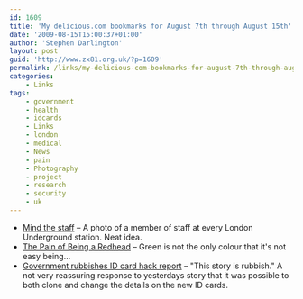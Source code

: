 ```yaml
---
id: 1609
title: 'My delicious.com bookmarks for August 7th through August 15th'
date: '2009-08-15T15:00:37+01:00'
author: 'Stephen Darlington'
layout: post
guid: 'http://www.zx81.org.uk/?p=1609'
permalink: /links/my-delicious-com-bookmarks-for-august-7th-through-august-15th.html
categories:
    - Links
tags:
    - government
    - health
    - idcards
    - Links
    - london
    - medical
    - News
    - pain
    - Photography
    - project
    - research
    - security
    - uk
---
```


- [Mind the staff](http://creativereview.co.uk/cr-blog/2009/august1/mind-the-staff) – A photo of a member of staff at every London Underground station. Neat idea.
- [The Pain of Being a Redhead](http://well.blogs.nytimes.com/2009/08/06/the-pain-of-being-a-redhead/) – Green is not the only colour that it's not easy being…
- [Government rubbishes ID card hack report](http://www.theregister.co.uk/2009/08/07/id_card_hacked/) – "This story is rubbish." A not very reassuring response to yesterdays story that it was possible to both clone and change the details on the new ID cards.